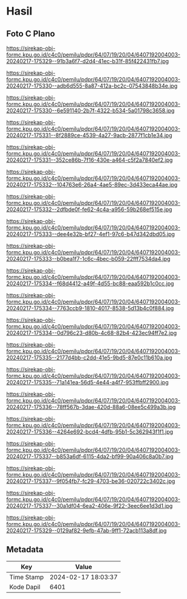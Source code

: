 # Hasil

## Foto C Plano

https://sirekap-obj-formc.kpu.go.id/c4c0/pemilu/pdpr/64/07/19/20/04/6407192004003-20240217-175329--91b3a6f7-d2d4-41ec-b31f-85f422431fb7.jpg

https://sirekap-obj-formc.kpu.go.id/c4c0/pemilu/pdpr/64/07/19/20/04/6407192004003-20240217-175330--adb6d555-8a87-412a-bc2c-07543848b34e.jpg

https://sirekap-obj-formc.kpu.go.id/c4c0/pemilu/pdpr/64/07/19/20/04/6407192004003-20240217-175330--6e591140-2b7f-4322-b534-5a01798c3658.jpg

https://sirekap-obj-formc.kpu.go.id/c4c0/pemilu/pdpr/64/07/19/20/04/6407192004003-20240217-175331--8f2889ce-4539-4a27-9acb-2877f1cb1e34.jpg

https://sirekap-obj-formc.kpu.go.id/c4c0/pemilu/pdpr/64/07/19/20/04/6407192004003-20240217-175331--352ce86b-7f16-430e-a464-c5f2a7840ef2.jpg

https://sirekap-obj-formc.kpu.go.id/c4c0/pemilu/pdpr/64/07/19/20/04/6407192004003-20240217-175332--104763e6-26a4-4ae5-89ec-3d433eca44ae.jpg

https://sirekap-obj-formc.kpu.go.id/c4c0/pemilu/pdpr/64/07/19/20/04/6407192004003-20240217-175332--2dfbde0f-fe62-4c4a-a956-59b268ef515e.jpg

https://sirekap-obj-formc.kpu.go.id/c4c0/pemilu/pdpr/64/07/19/20/04/6407192004003-20240217-175333--dee4e32b-bf27-4ef1-97c6-b47d342dbd05.jpg

https://sirekap-obj-formc.kpu.go.id/c4c0/pemilu/pdpr/64/07/19/20/04/6407192004003-20240217-175333--b0bea1f7-1c6c-4bec-b059-22fff7534da4.jpg

https://sirekap-obj-formc.kpu.go.id/c4c0/pemilu/pdpr/64/07/19/20/04/6407192004003-20240217-175334--f68d4412-a49f-4d55-bc88-eaa592b1c0cc.jpg

https://sirekap-obj-formc.kpu.go.id/c4c0/pemilu/pdpr/64/07/19/20/04/6407192004003-20240217-175334--7763ccb9-1810-4017-8538-5d13b4c0f884.jpg

https://sirekap-obj-formc.kpu.go.id/c4c0/pemilu/pdpr/64/07/19/20/04/6407192004003-20240217-175334--0d796c23-d80b-4c68-82b4-423ec94ff7e2.jpg

https://sirekap-obj-formc.kpu.go.id/c4c0/pemilu/pdpr/64/07/19/20/04/6407192004003-20240217-175335--2177d4bb-c2dd-41e5-9bd5-87e0c11b610a.jpg

https://sirekap-obj-formc.kpu.go.id/c4c0/pemilu/pdpr/64/07/19/20/04/6407192004003-20240217-175335--71a141ea-56d5-4e44-a4f7-953ffbff2900.jpg

https://sirekap-obj-formc.kpu.go.id/c4c0/pemilu/pdpr/64/07/19/20/04/6407192004003-20240217-175336--78ff567b-3dae-420d-88a6-08ee5c499a3b.jpg

https://sirekap-obj-formc.kpu.go.id/c4c0/pemilu/pdpr/64/07/19/20/04/6407192004003-20240217-175336--4264e692-bcd4-4dfb-95b1-5c362943f1f1.jpg

https://sirekap-obj-formc.kpu.go.id/c4c0/pemilu/pdpr/64/07/19/20/04/6407192004003-20240217-175337--b853a6df-6115-4da2-bf99-90a406c8a0b7.jpg

https://sirekap-obj-formc.kpu.go.id/c4c0/pemilu/pdpr/64/07/19/20/04/6407192004003-20240217-175337--9f054fb7-fc29-4703-be36-020722c3402c.jpg

https://sirekap-obj-formc.kpu.go.id/c4c0/pemilu/pdpr/64/07/19/20/04/6407192004003-20240217-175337--30a1df04-6ea2-406e-9f22-3eec6ee1d3d1.jpg

https://sirekap-obj-formc.kpu.go.id/c4c0/pemilu/pdpr/64/07/19/20/04/6407192004003-20240217-175329--0129af82-9efb-47ab-9ff1-72acb113a8df.jpg


## Metadata

| Key        | Value               |
| ---------- | ------------------- |
| Time Stamp | 2024-02-17 18:03:37 |
| Kode Dapil | 6401                |



